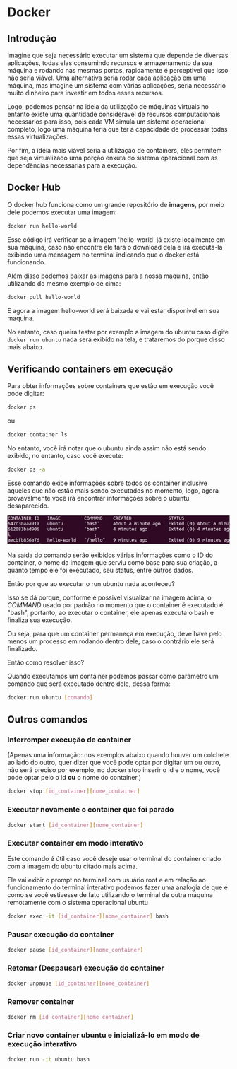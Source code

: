 # Docker

## Introdução

Imagine que seja necessário executar um sistema que depende de diversas aplicações, todas elas consumindo recursos e armazenamento da sua máquina e rodando nas mesmas portas, rapidamente é perceptivel que isso não seria viável.
Uma alternativa seria rodar cada aplicação em uma máquina, mas imagine um sistema com várias aplicações, seria necessário muito dinheiro para investir em todos esses recursos.

Logo, podemos pensar na ideia da utilização de máquinas virtuais no entanto existe uma quantidade consideravel de recursos computacionais necessários para isso, pois cada VM simula um sistema operacional completo, logo uma máquina teria que ter a capacidade de processar todas essas virtualizações.

Por fim, a idéia mais viável seria a utilização de containers, eles permitem que seja virtualizado uma porção enxuta do sistema operacional com as dependências necessárias para a execução.

## Docker Hub

O docker hub funciona como um grande repositório de **imagens**, por meio dele podemos executar uma imagem:

```bash
docker run hello-world
```

Esse código irá verificar se a imagem 'hello-world' já existe localmente em sua máquina, caso não encontre ele fará o download dela e irá executá-la exibindo uma mensagem no terminal indicando que o docker está funcionando.

Além disso podemos baixar as imagens para a nossa máquina, então utilizando do mesmo exemplo de cima:

```bash
docker pull hello-world
```

E agora a imagem hello-world será baixada e vai estar disponivel em sua maquina.

No entanto, caso queira testar por exemplo a imagem do ubuntu caso digite ```docker run ubuntu``` nada será exibido na tela, e trataremos do porque disso mais abaixo.

## Verificando containers em execução

Para obter informações sobre containers que estão em execução você pode digitar:

```bash
docker ps
```

ou

```bash
docker container ls
```

No entanto, você irá notar que o ubuntu ainda assim não está sendo exibido, no entanto, caso você execute:

```bash
docker ps -a
```

Esse comando exibe informações sobre todos os container inclusive aqueles que não estão mais sendo executados no momento, logo, agora provavalmente você irá encontrar informações sobre o ubuntu desaparecido.

![exibição do terminal](imgs-readme/print1.png)

Na saída do comando serão exibidos várias informações como o ID do container, o nome da imagem que serviu como base para sua criação, a quanto tempo ele foi executado, seu status, entre outros dados.

Então por que ao executar o run ubuntu nada aconteceu?

Isso se dá porque, conforme é possivel visualizar na imagem acima, o *COMMAND* usado por padrão no momento que o container é executado é "bash", portanto, ao executar o container, ele apenas executa o bash e finaliza sua execução.

Ou seja, para que um container permaneça em execução, deve have pelo menos um processo em rodando dentro dele, caso o contrário ele será finalizado.

Então como resolver isso?

Quando executamos um container podemos passar como parâmetro um comando que será executado dentro dele, dessa forma:

```bash
docker run ubuntu [comando]
```

## Outros comandos

### Interromper execução de container

(Apenas uma informação: nos exemplos abaixo quando houver um colchete ao lado do outro, quer dizer que você pode optar por digitar um ou outro, não será preciso por exemplo, no docker stop inserir o id e o nome, você pode optar pelo o id **ou** o nome do container.)

```bash
docker stop [id_container][nome_container]
```

### Executar novamente o container que foi parado

```bash
docker start [id_container][nome_container]
```

### Executar container em modo interativo

Este comando é útil caso você deseje usar o terminal do container criado com a imagem do ubuntu citado mais acima.

Ele vai exibir o prompt no terminal com usuário root e em relação ao funcionamento do terminal interativo podemos fazer uma analogia de que é como se você estivesse de fato utilizando o terminal de outra máquina remotamente com o sistema operacional ubuntu

```bash
docker exec -it [id_container][nome_container] bash
```

### Pausar execução do container

```bash
docker pause [id_container][nome_container]
```

### Retomar (Despausar) execução do container

```bash
docker unpause [id_container][nome_container]
```

### Remover container

```bash
docker rm [id_container][nome_container]
```

### Criar novo container ubuntu e inicializá-lo em modo de execução interativo

```bash
docker run -it ubuntu bash
```

